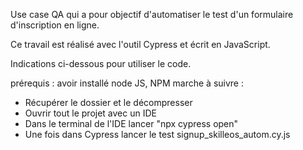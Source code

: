 Use case QA qui a pour objectif d'automatiser le test d'un formulaire d'inscription en ligne.

Ce travail est réalisé avec l'outil Cypress et écrit en JavaScript.

Indications ci-dessous pour utiliser le code.

prérequis : avoir installé node JS, NPM
marche à suivre :
- Récupérer le dossier et le décompresser
- Ouvrir tout le projet avec un IDE
- Dans le terminal de l'IDE lancer "npx cypress open"
- Une fois dans Cypress lancer le test signup_skilleos_autom.cy.js
